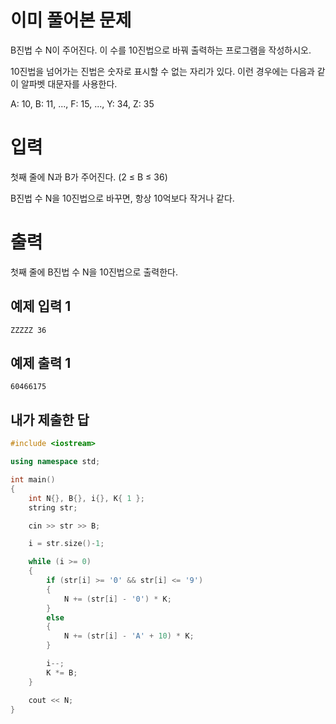이미 풀어본 문제
==============
B진법 수 N이 주어진다. 이 수를 10진법으로 바꿔 출력하는 프로그램을 작성하시오.

10진법을 넘어가는 진법은 숫자로 표시할 수 없는 자리가 있다. 이런 경우에는 다음과 같이 알파벳 대문자를 사용한다.

A: 10, B: 11, ..., F: 15, ..., Y: 34, Z: 35

입력
=============
첫째 줄에 N과 B가 주어진다. (2 ≤ B ≤ 36)

B진법 수 N을 10진법으로 바꾸면, 항상 10억보다 작거나 같다.

출력
=============
첫째 줄에 B진법 수 N을 10진법으로 출력한다.

예제 입력 1 
------------
```
ZZZZZ 36
```
예제 출력 1 
-------------
```
60466175
```

내가 제출한 답
-------------
```cpp
#include <iostream>

using namespace std;

int main()
{
	int N{}, B{}, i{}, K{ 1 };
	string str;

	cin >> str >> B;

	i = str.size()-1;

	while (i >= 0)
	{
		if (str[i] >= '0' && str[i] <= '9')
		{
			N += (str[i] - '0') * K;
		}
		else
		{
			N += (str[i] - 'A' + 10) * K;
		}

		i--;
		K *= B;
	}

	cout << N;
}
```

